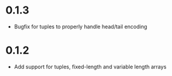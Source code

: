 # 0.1.3
* Bugfix for tuples to properly handle head/tail encoding
# 0.1.2
* Add support for tuples, fixed-length and variable length arrays